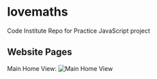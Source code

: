 # lovemaths
Code Institute Repo for Practice JavaScript project

## Website Pages
Main Home View:
![Main Home View](https://ibb.co/Ss8GdW0.png)
